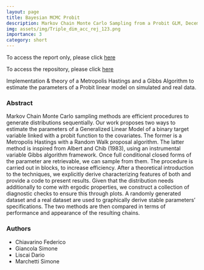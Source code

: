 ```yaml
---
layout: page
title: Bayesian MCMC Probit
description: Markov Chain Monte Carlo Sampling from a Probit GLM, December 2021
img: assets/img/Triple_dim_acc_rej_123.png
importance: 3
category: short
---
```

To access the report only, please click [here](http://simonegiancola09.github.io/assets/pdf/bayesian_MCMC_analysis.pdf)


To access the repository, please click [here](https://github.com/simonegiancola09/probit_bayesian_MCMC)


Implementation & theory of a Metropolis Hastings and a Gibbs Algorithm to estimate the parameters of a Probit linear model on simulated and real data. 

### Abstract
Markov Chain Monte Carlo sampling methods are efficient procedures to generate distributions
sequentially. Our work proposes two ways to estimate the parameters of a Generalized Linear Model
of a binary target variable linked with a probit function to the covariates. The former is a Metropolis
Hastings with a Random Walk proposal algorithm. The latter method is inspired from Albert and Chib (1983), using an
instrumental variable Gibbs algorithm framework. Once full conditional closed forms of the parameter
are retrievable, we can sample from them. The procedure is carried out in blocks, to increase
efficiency. After a theoretical introduction to the techniques, we explicitly derive characterizing features
of both and provide a code to present results. Given that the distribution needs additionally to
come with ergodic properties, we construct a collection of diagnostic checks to ensure this through
plots. A randomly generated dataset and a real dataset are used to graphically derive stable
parameters’ specifications. The two methods are then compared in terms of performance and
appearance of the resulting chains.

### Authors
* Chiavarino Federico
* Giancola Simone 
* Liscai Dario
* Marchetti Simone



